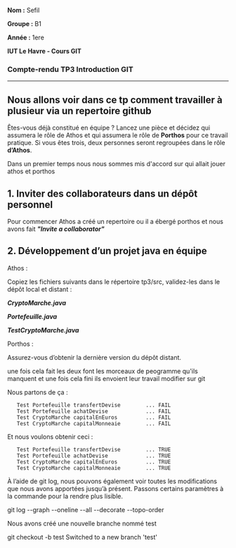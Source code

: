 **Nom :** Sefil

**Groupe :** B1

**Année :** 1ere

**IUT Le Havre - Cours GIT**



### Compte-rendu TP3 Introduction GIT


-------------------------------------------------------------------------------------------------------------------------------------------------------------------------------------
 
  **Nous allons voir dans ce tp comment travailler à plusieur via un repertoire github**
  -----------------------------------------------------------------------------------------

Êtes-vous déjà constitué en équipe ? Lancez une pièce et décidez qui assumera le rôle de Athos et qui assumera le rôle de **Porthos** pour ce travail pratique. Si vous êtes trois, deux personnes seront regroupées dans le rôle **d’Athos**.

  Dans un premier temps nous nous sommes mis d'accord sur qui allait jouer athos et porthos 

 **1. Inviter des collaborateurs dans un dépôt personnel**
 --------------------------------------------------------

 Pour commencer Athos a créé un repertoire ou il a ébergé porthos et nous avons fait ***"Invite a collaborator"*** 


**2. Développement d’un projet java en équipe**
-----------------------------------------------

Athos :

   Copiez les fichiers suivants dans le répertoire tp3/src, validez-les dans le dépôt local et distant :
   
   ***CryptoMarche.java***
        
   ***Portefeuille.java***
       
   ***TestCryptoMarche.java***
        
Porthos :

   Assurez-vous d’obtenir la dernière version du dépôt distant.


   une fois cela fait les deux font les morceaux de peogramme qu'ils manquent et une fois cela fini ils envoient leur travail modifier sur git 

   Nous partons de ça :

       Test Portefeuille transfertDevise        ... FAIL
       Test Portefeuille achatDevise            ... FAIL
       Test CryptoMarche capitalEnEuros         ... FAIL
       Test CryptoMarche capitalMonneaie        ... FAIL

  Et nous voulons obtenir ceci : 

       Test Portefeuille transfertDevise        ... TRUE
       Test Portefeuille achatDevise            ... TRUE
       Test CryptoMarche capitalEnEuros         ... TRUE
       Test CryptoMarche capitalMonneaie        ... TRUE

  

À l’aide de git log, nous pouvons également voir toutes les modifications que nous avons apportées jusqu’à présent. Passons certains paramètres à la commande pour la rendre plus lisible.


git log --graph --oneline --all --decorate --topo-order


Nous avons créé une nouvelle branche nommé test 

git checkout -b test
Switched to a new branch 'test'

 

 
